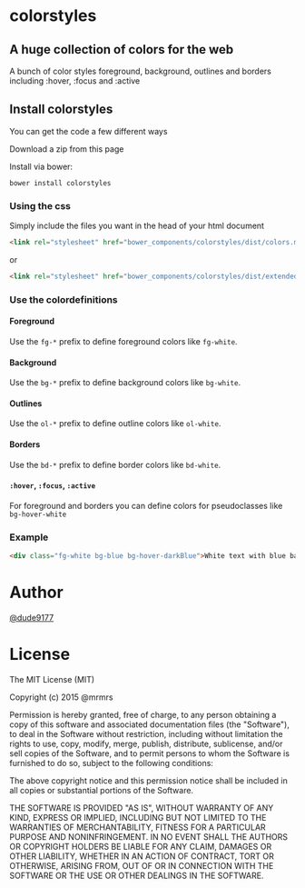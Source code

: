 # colorstyles
## A huge collection of colors for the web
A bunch of color styles foreground, background, outlines and borders including :hover, :focus and :active

## Install colorstyles

You can get the code a few different ways

Download a zip from this page

Install via bower:
```
bower install colorstyles
```

### Using the css
Simply include the files you want in the head of your html document

```html
<link rel="stylesheet" href="bower_components/colorstyles/dist/colors.min.css">
```

or

```html
<link rel="stylesheet" href="bower_components/colorstyles/dist/extendedColors.min.css">
```

### Use the colordefinitions

#### Foreground

Use the ```fg-*``` prefix to define foreground colors like ```fg-white```.

#### Background

Use the ```bg-*``` prefix to define background colors like ```bg-white```.

#### Outlines

Use the ```ol-*``` prefix to define outline colors like ```ol-white```.

#### Borders

Use the ```bd-*``` prefix to define border colors like ```bd-white```.

#### ```:hover```, ```:focus```, ```:active```

For foreground and borders you can define colors for pseudoclasses like ```bg-hover-white```

### Example

```html
<div class="fg-white bg-blue bg-hover-darkBlue">White text with blue background. On hover the Background changes to dark blue.</div>
```

# Author
[@dude9177](https://github.com/Dude9177)

# License

The MIT License (MIT)

Copyright (c) 2015 @mrmrs

Permission is hereby granted, free of charge, to any person obtaining a copy
of this software and associated documentation files (the "Software"), to deal
in the Software without restriction, including without limitation the rights
to use, copy, modify, merge, publish, distribute, sublicense, and/or sell
copies of the Software, and to permit persons to whom the Software is
furnished to do so, subject to the following conditions:

The above copyright notice and this permission notice shall be included in
all copies or substantial portions of the Software.

THE SOFTWARE IS PROVIDED "AS IS", WITHOUT WARRANTY OF ANY KIND, EXPRESS OR
IMPLIED, INCLUDING BUT NOT LIMITED TO THE WARRANTIES OF MERCHANTABILITY,
FITNESS FOR A PARTICULAR PURPOSE AND NONINFRINGEMENT. IN NO EVENT SHALL THE
AUTHORS OR COPYRIGHT HOLDERS BE LIABLE FOR ANY CLAIM, DAMAGES OR OTHER
LIABILITY, WHETHER IN AN ACTION OF CONTRACT, TORT OR OTHERWISE, ARISING FROM,
OUT OF OR IN CONNECTION WITH THE SOFTWARE OR THE USE OR OTHER DEALINGS IN
THE SOFTWARE.